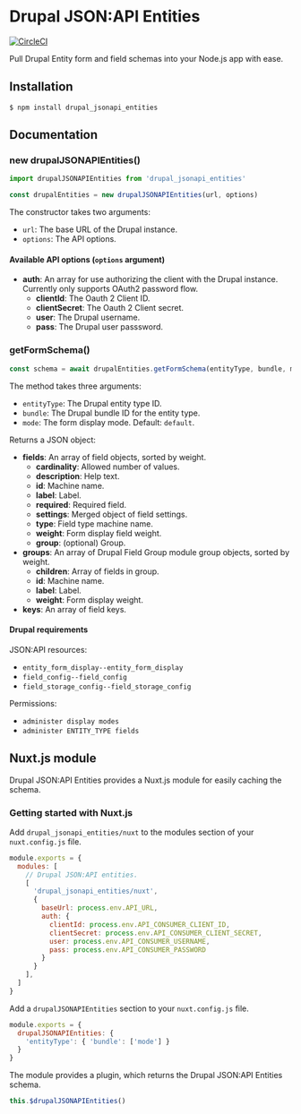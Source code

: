 # Drupal JSON:API Entities

[![CircleCI](https://circleci.com/gh/Realityloop/drupal_jsonapi_entities.svg?style=svg)](https://circleci.com/gh/Realityloop/drupal_jsonapi_entities)

Pull Drupal Entity form and field schemas into your Node.js app with ease.

## Installation

`$ npm install drupal_jsonapi_entities`

## Documentation

### new drupalJSONAPIEntities()

```js
import drupalJSONAPIEntities from 'drupal_jsonapi_entities'

const drupalEntities = new drupalJSONAPIEntities(url, options)
```

The constructor takes two arguments:

- `url`: The base URL of the Drupal instance.
- `options`: The API options.

#### Available API options (`options` argument)

- **auth**: An array for use authorizing the client with the Drupal instance.
  Currently only supports OAuth2 password flow.
  - **clientId**: The Oauth 2 Client ID.
  - **clientSecret**: The Oauth 2 Client secret.
  - **user**: The Drupal username.
  - **pass**: The Drupal user passsword.

### getFormSchema()

```js
const schema = await drupalEntities.getFormSchema(entityType, bundle, mode)
```

The method takes three arguments:

- `entityType`: The Drupal entity type ID.
- `bundle`: The Drupal bundle ID for the entity type.
- `mode`: The form display mode. Default: `default`.

Returns a JSON object:

- **fields**: An array of field objects, sorted by weight.
  - **cardinality**: Allowed number of values.
  - **description**: Help text.
  - **id**: Machine name.
  - **label**: Label.
  - **required**: Required field.
  - **settings**: Merged object of field settings.
  - **type**: Field type machine name.
  - **weight**: Form display field weight.
  - **group**: (optional) Group.
- **groups**: An array of Drupal Field Group module group objects, sorted by weight.
  - **children**: Array of fields in group.
  - **id**: Machine name.
  - **label**: Label.
  - **weight**: Form display weight.
- **keys**: An array of field keys.

#### Drupal requirements

JSON:API resources:

- `entity_form_display--entity_form_display`
- `field_config--field_config`
- `field_storage_config--field_storage_config`

Permissions:

- `administer display modes`
- `administer ENTITY_TYPE fields`

## Nuxt.js module

Drupal JSON:API Entities provides a Nuxt.js module for easily caching the
schema.

### Getting started with Nuxt.js

Add `drupal_jsonapi_entities/nuxt` to the modules section of your
`nuxt.config.js` file.

```js
module.exports = {
  modules: [
    // Drupal JSON:API entities.
    [
      'drupal_jsonapi_entities/nuxt',
      {
        baseUrl: process.env.API_URL,
        auth: {
          clientId: process.env.API_CONSUMER_CLIENT_ID,
          clientSecret: process.env.API_CONSUMER_CLIENT_SECRET,
          user: process.env.API_CONSUMER_USERNAME,
          pass: process.env.API_CONSUMER_PASSWORD
        }
      }
    ],
  ]
}
```

Add a `drupalJSONAPIEntities` section to your `nuxt.config.js` file.

```js
module.exports = {
  drupalJSONAPIEntities: {
    'entityType': { 'bundle': ['mode'] }
  }
}
```

The module provides a plugin, which returns the Drupal JSON:API Entities schema.

```js
this.$drupalJSONAPIEntities()
```
